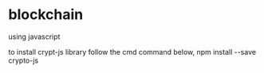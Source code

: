 # blockchain
using javascript

to install crypt-js library follow the cmd command below,
	npm install --save crypto-js
